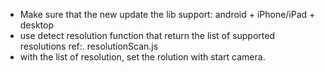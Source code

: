 * Make sure that the new update the lib support: android + iPhone/iPad + desktop
* use detect resolution function that return the list of supported resolutions ref:. resolutionScan.js
* with the list of resolution, set the rolution with start camera.